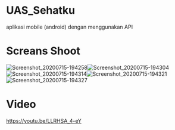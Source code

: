 # UAS_Sehatku
aplikasi mobile (android) dengan menggunakan API

# Screans Shoot

![Screenshot_20200715-194258](https://user-images.githubusercontent.com/25813725/87546614-ffc94100-c6d3-11ea-9ae6-f8c0683d0d3d.png)![Screenshot_20200715-194304](https://user-images.githubusercontent.com/25813725/87546619-01930480-c6d4-11ea-98d0-2202b3ebad73.png)![Screenshot_20200715-194314](https://user-images.githubusercontent.com/25813725/87546624-035cc800-c6d4-11ea-8333-28bc190be0e3.png)![Screenshot_20200715-194321](https://user-images.githubusercontent.com/25813725/87546625-048df500-c6d4-11ea-9208-c8c5f1790c89.png)![Screenshot_20200715-194327](https://user-images.githubusercontent.com/25813725/87546627-05268b80-c6d4-11ea-8bcd-b365da089789.png)

# Video
https://youtu.be/LLRHSA_4-eY

